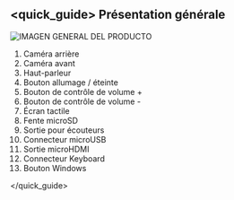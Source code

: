 ## <quick_guide> Présentation générale

![IMAGEN GENERAL DEL PRODUCTO](http://static.energysistem.com/images/manuals/39903/54e4747e32635.jpg)

1. Caméra arrière
2. Caméra avant
3. Haut-parleur
4. Bouton allumage / éteinte
5. Bouton de contrôle de volume +
6. Bouton de contrôle de volume -
7. Écran tactile
8. Fente microSD
9. Sortie pour écouteurs
10. Connecteur microUSB
11. Sortie microHDMI
12. Connecteur Keyboard
13. Bouton Windows

</quick_guide>
